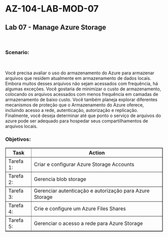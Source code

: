 # AZ-104-LAB-MOD-07

 <h2>Lab 07 - Manage Azure Storage </h2> <br>
  
<h3>Scenario:</h3> <br>

Você precisa avaliar o uso do armazenamento do Azure para armazenar arquivos que residem atualmente em armazenamento de dados locais. Embora muitos desses arquivos não sejam acessados com frequência, há algumas exceções. Você gostaria de minimizar o custo de armazenamento, colocando os arquivos acessados com menos frequência em camadas de armazenamento de baixo custo. Você também planeja explorar diferentes mecanismos de proteção que o Armazenamento do Azure oferece, incluindo acesso a rede, autenticação, autorização e replicação. Finalmente, você deseja determinar até que ponto o serviço de arquivos do azure pode ser adequado para hospedar seus compartilhamentos de arquivos locais.

<h3>Objetivos:</h3>  

<table border="1">    
  <tr>
    <th colspan="1">Task</th>  	              
    <th colspan="2">Action</th>
  </tr>
<tr>
<td>Tarefa 1:</td>
    <td>Criar e configurar Azure Storage Accounts</td>
  </tr>
  <tr>
    <td>Tarefa 2:</td>
    <td>Gerencia blob storage</td>
  </tr>
  <tr>
<td>Tarefa 3:</td>
    <td>Gerenciar autenticação e autorização para Azure Storage</td>
  </tr>
  <tr>
    <td>Tarefa 4:</td>
    <td>Crie e configure um Azure Files Shares</td>
  </tr>
    <tr>
    <td>Tarefa 5:</td>
    <td>Gerenciar o acesso a rede para Azure Storage</td>
  </tr>
  </table>